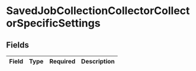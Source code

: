 # SavedJobCollectionCollectorCollectorSpecificSettings


## Fields

| Field       | Type        | Required    | Description |
| ----------- | ----------- | ----------- | ----------- |